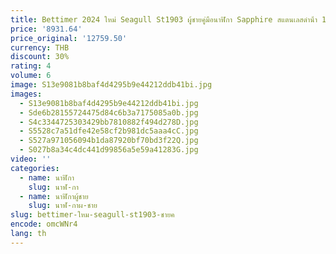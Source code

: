 ```yaml
---
title: Bettimer 2024 ใหม่ Seagull St1903 ผู้ชายคู่มือนาฬิกา Sapphire สแตนเลสดําน้ํา 10Bar Bgw-9 Chronograph Reloj Hom
price: '8931.64'
price_original: '12759.50'
currency: THB
discount: 30%
rating: 4
volume: 6
image: S13e9081b8baf4d4295b9e44212ddb41bi.jpg
images:
  - S13e9081b8baf4d4295b9e44212ddb41bi.jpg
  - Sde6b28155724475d84c6b3a7175085a0b.jpg
  - S4c3344725303429bb7810882f494d278D.jpg
  - S5528c7a51dfe42e58cf2b981dc5aaa4cC.jpg
  - S527a971056094b1da87920bf70bd3f22Q.jpg
  - S027b8a34c4dc441d99856a5e59a41283G.jpg
video: ''
categories:
  - name: นาฬิกา
    slug: นาฬ-กา
  - name: นาฬิกาผู้ชาย
    slug: นาฬ-กาผ-ชาย
slug: bettimer-ใหม-seagull-st1903-ชายค
encode: omcWNr4
lang: th
---
```

  